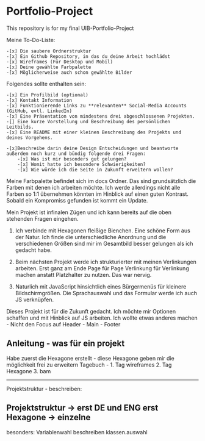 # Portfolio-Project
This repository is for my final UIB-Portfolio-Project

Meine To-Do-Liste:

    -[x] Die saubere Ordnerstruktur
    -[x] Ein Github Repository, in das du deine Arbeit hochlädst
    -[x] Wireframes (Für Desktop und Mobil)
    -[x] Deine gewählte Farbpalette
    -[x] Möglicherweise auch schon gewählte Bilder


Folgendes sollte enthalten sein:

    -[x] Ein Profilbild (optional)
    -[x] Kontakt Information
    -[x] Funktionierende Links zu **relevanten** Social-Media Accounts (GitHub, evtl. LinkedIn)
    -[x] Eine Präsentation von mindestens drei abgeschlossenen Projekten. 
    -[] Eine kurze Vorstellung und Beschreibung des persönlichen Leitbilds.
    -[x] Eine README mit einer kleinen Beschreibung des Projekts und deines Vorgehens. 
    
    -[x]Beschreibe darin deine Design Entscheidungen und beantworte außerdem noch kurz und bündig folgende drei Fragen:
        -[x] Was ist mir besonders gut gelungen?
        -[x] Womit hatte ich besondere Schwierigkeiten?
        -[x] Wie würde ich die Seite in Zukunft erweitern wollen?

Meine Farbpalette befindet sich im docs Ordner. Das sind grundsätzlich die Farben mit denen ich arbeiten möchte. Ich werde allerdings nicht alle Farben so 1:1 übernehmen könnten im Hinblick auf einen guten Kontrast. Sobald ein Kompromiss gefunden ist kommt ein Update.

Mein Projekt ist infinalen Zügen und ich kann bereits auf die oben stehenden Fragen eingehen. 

1. Ich verbinde mit Hexagonen fleißige Bienchen. 
    Eine schöne Form aus der Natur. Ich finde die unterschiedliche Anordnung und die verschiedenen Größen sind mir im Gesamtbild besser gelungen als ich gedacht habe.

2. Beim nächsten Projekt werde ich strukturierter mit meinen Verlinkungen arbeiten. Erst ganz am Ende Page für Page Verlinkung für Verlinkung machen anstatt Platzhalter zu nutzen. Das war nervig. 

3. Naturlich mit JavaScript hinsichtlich eines Bürgermenüs für kleinere Bildschirmgrößen. Die Sprachauswahl und das Formular werde ich auch JS verknüpfen.


Dieses Projekt ist für die Zukunft gedacht. Ich möchte mir Optionen schaffen und mit Hinblick auf JS arbeiten. 
Ich wollte etwas anderes machen - Nicht den Focus auf Header - Main - Footer

Anleitung - was für ein projekt
------------
Habe zuerst die Hexagone erstellt - diese Hexagone geben mir die möglichkeit frei zu erweitern
Tagebuch - 1. Tag wireframes
    2. Tag Hexagone
    3. bam


-------------
Projektstruktur - beschreiben:

Projektstruktur -> erst DE und ENG
erst Hexagone -> einzelne
----------

besonders:
Variablenwahl beschreiben
klassen.auswahl